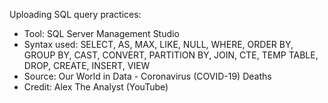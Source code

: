 Uploading SQL query practices:
- Tool: SQL Server Management Studio 
- Syntax used: SELECT, AS, MAX, LIKE, NULL, WHERE, ORDER BY, GROUP BY, CAST, CONVERT, PARTITION BY, JOIN, CTE, TEMP TABLE, DROP, CREATE, INSERT, VIEW
- Source: Our World in Data - Coronavirus (COVID-19) Deaths
- Credit: Alex The Analyst (YouTube)
